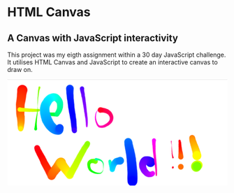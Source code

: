 # HTML Canvas

## A Canvas with JavaScript interactivity

This project was my eigth assignment within a 30 day JavaScript challenge. It utilises HTML Canvas and JavaScript to create an interactive canvas to draw on.

<img src="assets/images/HTML-Canvas.png" alt="An image of the canvas">
